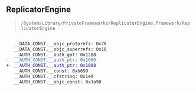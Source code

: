 ## ReplicatorEngine

> `/System/Library/PrivateFrameworks/ReplicatorEngine.framework/ReplicatorEngine`

```diff

   __DATA_CONST.__objc_protorefs: 0x78
   __DATA_CONST.__objc_superrefs: 0x18
   __AUTH_CONST.__auth_got: 0x1288
-  __AUTH_CONST.__auth_ptr: 0x1000
+  __AUTH_CONST.__auth_ptr: 0x1008
   __AUTH_CONST.__const: 0xb650
   __AUTH_CONST.__cfstring: 0x1e0
   __AUTH_CONST.__objc_const: 0x3a90

```
